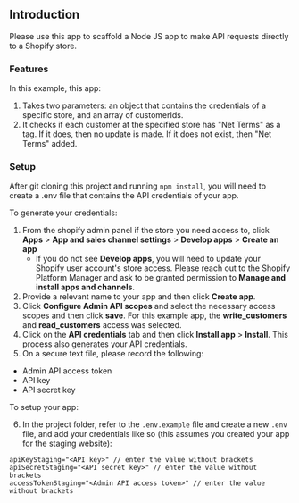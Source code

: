 ## Introduction

Please use this app to scaffold a Node JS app to make API requests directly to a Shopify store.  

### Features

In this example, this app:

1. Takes two parameters: an object that contains the credentials of a specific store, and an array of customerIds.
2. It checks if each customer at the specified store has "Net Terms" as a tag.  If it does, then no update is made.  If it does not exist, then "Net Terms" added.  

### Setup

After git cloning this project and running `npm install`, you will need to create a .env file that contains the API credentials of your app.  

To generate your credentials:

1. From the shopify admin panel if the store you need access to, click **Apps** > **App and sales channel settings** > **Develop apps** > **Create an app**
    - If you do not see **Develop apps**, you will need to update your Shopify user account's store access.  Please reach out to the Shopify Platform Manager and ask to be granted permission to **Manage and install apps and channels**.
2. Provide a relevant name to your app and then click **Create app**.
3. Click **Configure Admin API scopes** and select the necessary access scopes and then click **save**.  For this example app, the **write_customers** and **read_customers** access was selected.
4. Click on the **API credentials** tab and then click **Install app** > **Install**.  This process also generates your API credentials.  
5. On a secure text file, please record the following:
-  Admin API access token
-  API key
-  API secret key

To setup your app: 

6. In the project folder, refer to the `.env.example` file and create a new `.env` file, and add your credentials like so (this assumes you created your app for the staging website):

```
apiKeyStaging="<API key>" // enter the value without brackets
apiSecretStaging="<API secret key>" // enter the value without brackets
accessTokenStaging="<Admin API access token>" // enter the value without brackets

```
